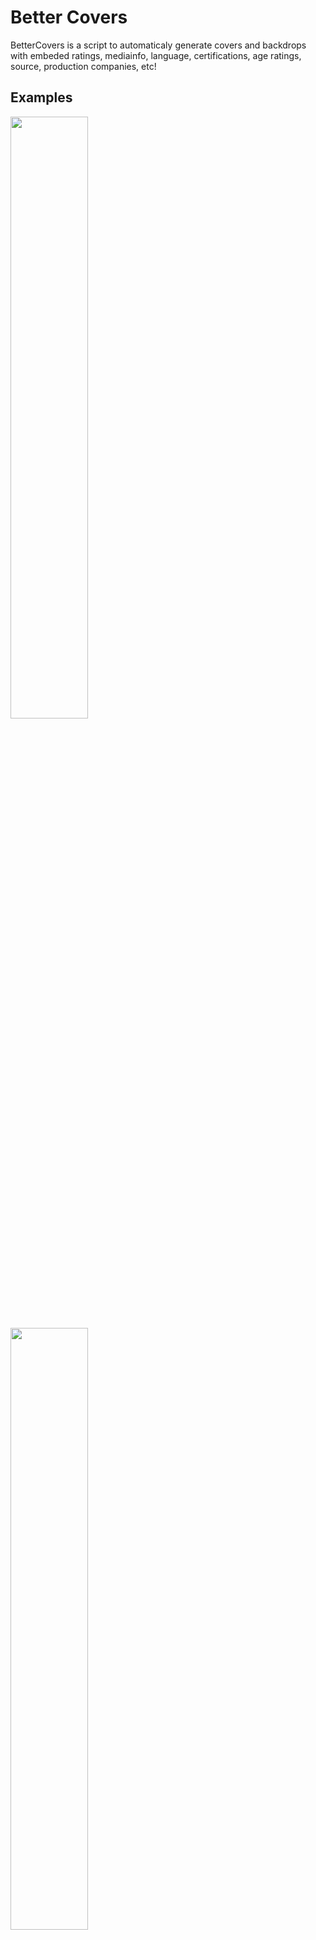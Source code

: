# Better Covers
BetterCovers is a script to automaticaly generate covers and backdrops with embeded ratings, mediainfo, language, certifications, age ratings, source, production companies, etc!

## Examples
<img src="https://user-images.githubusercontent.com/30437204/139999685-99a366ab-a3f7-4967-a690-b73482827328.jpg" width="49.7%"> <img src="https://user-images.githubusercontent.com/30437204/139999850-99fd67a6-bfad-41cf-99fb-b3572907330b.jpg" width="49.7%">
<img src="https://user-images.githubusercontent.com/30437204/139999682-c146b1fc-0021-4c26-b4e9-048cc763fa2d.jpg" width="100%">

The script is made to be fully customizable, all properties can be disabled and custom cover templates can be selected based on a large number of filters!   
After executing the script you have to refresh the library on Emby/Plex/Jellyfin for this to take effect! (Or configure the agent in the config file to automaticaly update the library!)

## Downloading
### Docker
The easiest option for running is using [docker](https://hub.docker.com/r/ilarramendi/bettercovers).  
``` 
docker run -i --rm \
  -v /path/to/media:/media \
  -v /path/to/config:/config \
  -e parameters="-w 20" `#OPTIONAL` \
  -e TZ=America/New_York `#OPTIONAL` \
  -e fileMask="*" `#OPTIONAL` \
  ilarramendi/bettercovers 
```
### Python
Clone the project: `git clone https://github.com/ilarramendi/BetterCovers`  
Install python requirments: `pip3 install -r requirements.txt`  
Install program requirments: `sudo apt install -y wkhtmltopdf ffmpeg`  
Run: `python3 BetterCovers.py '/path/to/media/*'`  
 
## Folder structure
Each movie needs to be inside a unique folder.  
Each TV show season must be inside a unique folder.  
For better identification folders names can have imdb or tmdb ids like: `[tmdbid=123456]` or `[imdbid=123456]`   

## Planned features
- [ ] Option to save images on Agent metadata folder to improve menu loading time (media images on HDD load a bit slow on emby) (linx file to another drive with linux?)
- [ ] Different themes (suggestions are apreciate)
- [ ] Use existing cover
- [ ] Add aditional mediainfo properties (dolby, ATMOS, audio channels)
- [ ] Add connection with Sonarr and Radarr api (or script on import)
- [ ] Add connection to plex api
- [ ] Add original downloaded image cache for faster cover creation (wkhtmltopdf cache not working)
- [ ] Make docker container lighter and faster
- [ ] Way to choose cover (web ui?)


## Config.json
[config.md](https://github.com/ilarramendi/BetterCovers/blob/main/config.md)

## Parameters
`-o` Ovewrite any cover found (images are automaticaly overwriten if info changes)  
`-wd /path/to/wd` Change the default working directory (where config files, images and covers are stored)    
`-w number` Number of workers to use, default 20 (using too many workers can result in images not loading correctly or hitting api limits)  
`--log-level number` Verbose level from 0 to 5, default 2.  
`--dry` Performs a dry run, only getting metadata, not generating any image.  
`--json` Save metadata to metadata.json (usefull for debugin and getting data out for other programs).  
`--no-colors` Remove colors from output (Usefull for docker).  
